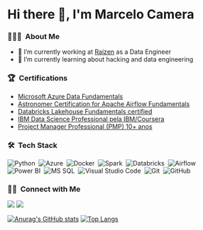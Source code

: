 # Hi there 🤘, I'm Marcelo Camera

### 👨🏻‍💻 &nbsp;About Me
- 🔭 I’m currently working at [Raízen](https://www.raizen.com.br/) as a Data Engineer
- 🌱 I’m currently learning about hacking and data engineering

### 🏆 &nbsp;Certifications
- [Microsoft Azure Data Fundamentals](https://www.credly.com/badges/120901dc-f338-4444-abbb-c090ed843ffa/public_url)
- [Astronomer Certification for Apache Airflow Fundamentals](https://www.credly.com/badges/a9bbf367-bc61-4d67-abb3-b94592a7731b?source=linked_in_profile)
- [Databricks Lakehouse Fundamentals certified](https://credentials.databricks.com/ee67e229-ef9d-4d76-91a1-67c518f9c447)
- [IBM Data Science Professional pela IBM/Coursera](https://www.coursera.org/account/accomplishments/specialization/certificate/BNVS4QCVRT3Z)
- [Project Manager Professional (PMP) 10+ anos](https://www.credly.com/badges/7474bbe0-5f7e-4b90-abf2-d659424d9ef9)

### 🛠 &nbsp;Tech Stack
![Python](https://img.shields.io/badge/-Python-05122A?style=flat&logo=python)&nbsp;
![Azure](https://img.shields.io/badge/-Azure-05122A?style=flat&logo=azuredevops&logoColor=blue)&nbsp;
![Docker](https://img.shields.io/badge/-Docker-05122A?style=flat&logo=docker&logoColor=blue)&nbsp;
![Spark](https://img.shields.io/badge/-Spark-05122A?style=flat&logo=apachespark&logoColor=red)&nbsp;
![Databricks](https://img.shields.io/badge/Databricks-05122A?style=flat&logo=databricks&logoColor=red)&nbsp;
![Airflow](https://img.shields.io/badge/-Airflow-05122A?style=flat&logo=apacheairflow&logoColor=white)&nbsp;
![Power BI](https://img.shields.io/badge/-PowerBI-05122A?style=flat&logo=powerbi&logoColor=yellow)&nbsp;
![MS SQL](https://img.shields.io/badge/MSSQL-05122A?style=flat&logo=microsoftsqlserver&logoColor=blue)&nbsp;
![Visual Studio Code](https://img.shields.io/badge/-Visual%20Studio%20Code-05122A?style=flat&logo=visual-studio-code&logoColor=blue)&nbsp;
![Git](https://img.shields.io/badge/-Git-05122A?style=flat&logo=git)&nbsp;
![GitHub](https://img.shields.io/badge/-GitHub-05122A?style=flat&logo=github)&nbsp;

### 🤝🏻 &nbsp;Connect with Me
<a href="https://linkedin.com/in/marcelocamera"><img src="https://img.shields.io/badge/-Marcelo Camera-0077B5?style=flat&logo=Linkedin&logoColor=white"/></a>
<a href="mailto:mcamera911@gmail.com"><img src="https://img.shields.io/badge/-mcamera911@gmail.com-D14836?style=flat&logo=Gmail&logoColor=white"/></a>

[![Anurag's GitHub stats](https://github-readme-stats.vercel.app/api?username=mcamera&hide=prs,issues,contribs&show_icons=true&bg_color=90,ffffff,7a97cc)](https://github.com/anuraghazra/github-readme-stats) [![Top Langs](https://github-readme-stats.vercel.app/api/top-langs/?username=mcamera&layout=compact&bg_color=90,ffffff,7a97cc)](https://github.com/anuraghazra/github-readme-stats)
